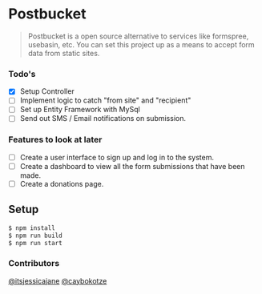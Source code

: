 # Postbucket
> Postbucket is a open source alternative to services like formspree, usebasin, etc. You can set this project up as a means to accept form data from static sites.

### Todo's
- [x] Setup Controller
- [ ] Implement logic to catch "from site" and "recipient"
- [ ] Set up Entity Framework with MySql
- [ ] Send out SMS / Email notifications on submission.

### Features to look at later
- [ ] Create a user interface to sign up and log in to the system.
- [ ] Create a dashboard to view all the form submissions that have been made.
- [ ] Create a donations page.

## Setup
```sh
$ npm install
$ npm run build
$ npm run start
```

### Contributors
[@itsjessicajane](https://github.com/scifae)
[@caybokotze](https://github.com/caybokotze)
